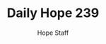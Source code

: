 ---
image: /assets/img/daily-hope-default-artwork.png
title: Daily Hope 239
number: 239
categories:
  - Daily Hope
author: Hope Staff
notes: Daily Hope 239
embed: >-
  <iframe style="border-radius:12px" src="https://open.spotify.com/embed/episode/4YFLNFKBEK7PsyEoBVwQ0d?utm_source=generator" width="100%" height="152" frameBorder="0" allowfullscreen="" allow="autoplay; clipboard-write; encrypted-media; fullscreen; picture-in-picture" loading="lazy"></iframe>
---